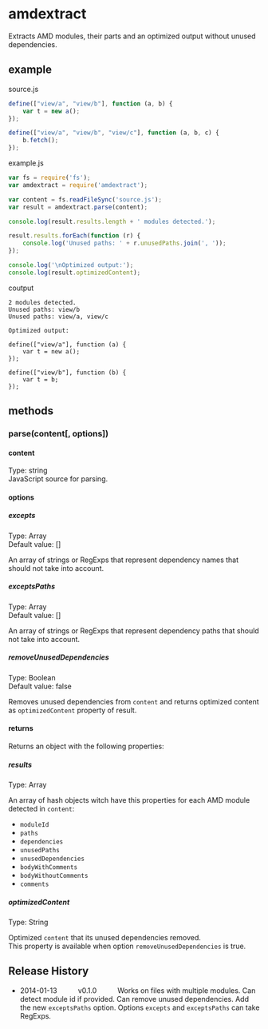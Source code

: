# amdextract

Extracts AMD modules, their parts and an optimized output without unused dependencies.

## example

source.js  
``` js
define(["view/a", "view/b"], function (a, b) {
	var t = new a();
});

define(["view/a", "view/b", "view/c"], function (a, b, c) {
	b.fetch();
});
```

example.js  
``` js
var fs = require('fs');
var amdextract = require('amdextract');

var content = fs.readFileSync('source.js');
var result = amdextract.parse(content);

console.log(result.results.length + ' modules detected.');

result.results.forEach(function (r) {
	console.log('Unused paths: ' + r.unusedPaths.join(', '));
});

console.log('\nOptimized output:');
console.log(result.optimizedContent);
```

coutput  
``` console
2 modules detected.
Unused paths: view/b
Unused paths: view/a, view/c

Optimized output:

define(["view/a"], function (a) {
	var t = new a();
});

define(["view/b"], function (b) {
	var t = b;
});
```

## methods

### parse(content[, options])

#### content
Type: string  
JavaScript source for parsing.

#### options

##### excepts  
Type: Array  
Default value: []  

An array of strings or RegExps that represent dependency names that should not take into account.

##### exceptsPaths  
Type: Array  
Default value: []  

An array of strings or RegExps that represent dependency paths that should not take into account.

##### removeUnusedDependencies  
Type: Boolean  
Default value: false

Removes unused dependencies from `content` and returns optimized content as `optimizedContent` property of result.

#### returns

Returns an object with the following properties:

##### results  
Type: Array  

An array of hash objects witch have this properties for each AMD module detected in `content`:

- `moduleId`
- `paths`
- `dependencies`
- `unusedPaths`
- `unusedDependencies`
- `bodyWithComments`
- `bodyWithoutComments`
- `comments`

##### optimizedContent  
Type: String  

Optimized `content` that its unused dependencies removed.  
This property is available when option `removeUnusedDependencies` is true.

## Release History
 * 2014-01-13   v0.1.0   Works on files with multiple modules. Can detect module id if provided. Can remove unused dependencies. Add the new `exceptsPaths` option. Options `excepts` and `exceptsPaths` can take RegExps.
 